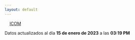 ```yaml
---
layout: default
---
```

<a href="planes/ICOM/" style="padding: 1rem;">ICOM</a>
<p class_="text-center text-muted">Datos actualizados al día <b>15 de enero de 2023</b> a las <b>03:19 PM</b></p>